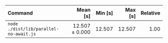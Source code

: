 | Command | Mean [s] | Min [s] | Max [s] | Relative |
|:---|---:|---:|---:|---:|
| `node ./dist/lib/parallel-no-await.js` | 12.507 ± 0.000 | 12.507 | 12.507 | 1.00 |
